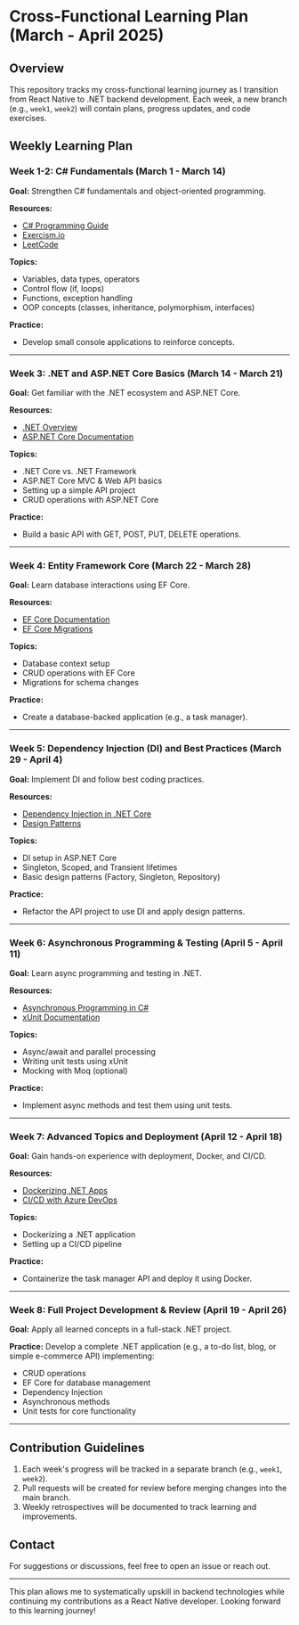 # Cross-Functional Learning Plan (March - April 2025)

## Overview
This repository tracks my cross-functional learning journey as I transition from React Native to .NET backend development. Each week, a new branch (e.g., `week1`, `week2`) will contain plans, progress updates, and code exercises.

## Weekly Learning Plan

### Week 1-2: C# Fundamentals (March 1 - March 14)
**Goal:** Strengthen C# fundamentals and object-oriented programming.

**Resources:**
- [C# Programming Guide](https://learn.microsoft.com/en-us/dotnet/csharp/)
- [Exercism.io](https://exercism.io/tracks/csharp)
- [LeetCode](https://leetcode.com/)

**Topics:**
- Variables, data types, operators
- Control flow (if, loops)
- Functions, exception handling
- OOP concepts (classes, inheritance, polymorphism, interfaces)

**Practice:**
- Develop small console applications to reinforce concepts.

---

### Week 3: .NET and ASP.NET Core Basics (March 14 - March 21)
**Goal:** Get familiar with the .NET ecosystem and ASP.NET Core.

**Resources:**
- [.NET Overview](https://dotnet.microsoft.com/)
- [ASP.NET Core Documentation](https://learn.microsoft.com/en-us/aspnet/core/)

**Topics:**
- .NET Core vs. .NET Framework
- ASP.NET Core MVC & Web API basics
- Setting up a simple API project
- CRUD operations with ASP.NET Core

**Practice:**
- Build a basic API with GET, POST, PUT, DELETE operations.

---

### Week 4: Entity Framework Core (March 22 - March 28)
**Goal:** Learn database interactions using EF Core.

**Resources:**
- [EF Core Documentation](https://learn.microsoft.com/en-us/ef/core/)
- [EF Core Migrations](https://learn.microsoft.com/en-us/ef/core/managing-schemas/migrations/)

**Topics:**
- Database context setup
- CRUD operations with EF Core
- Migrations for schema changes

**Practice:**
- Create a database-backed application (e.g., a task manager).

---

### Week 5: Dependency Injection (DI) and Best Practices (March 29 - April 4)
**Goal:** Implement DI and follow best coding practices.

**Resources:**
- [Dependency Injection in .NET Core](https://learn.microsoft.com/en-us/aspnet/core/fundamentals/dependency-injection)
- [Design Patterns](https://refactoring.guru/design-patterns)

**Topics:**
- DI setup in ASP.NET Core
- Singleton, Scoped, and Transient lifetimes
- Basic design patterns (Factory, Singleton, Repository)

**Practice:**
- Refactor the API project to use DI and apply design patterns.

---

### Week 6: Asynchronous Programming & Testing (April 5 - April 11)
**Goal:** Learn async programming and testing in .NET.

**Resources:**
- [Asynchronous Programming in C#](https://learn.microsoft.com/en-us/dotnet/csharp/asynchronous-programming/)
- [xUnit Documentation](https://xunit.net/)

**Topics:**
- Async/await and parallel processing
- Writing unit tests using xUnit
- Mocking with Moq (optional)

**Practice:**
- Implement async methods and test them using unit tests.

---

### Week 7: Advanced Topics and Deployment (April 12 - April 18)
**Goal:** Gain hands-on experience with deployment, Docker, and CI/CD.

**Resources:**
- [Dockerizing .NET Apps](https://docs.docker.com/samples/dotnet/)
- [CI/CD with Azure DevOps](https://learn.microsoft.com/en-us/azure/devops/pipelines/)

**Topics:**
- Dockerizing a .NET application
- Setting up a CI/CD pipeline

**Practice:**
- Containerize the task manager API and deploy it using Docker.

---

### Week 8: Full Project Development & Review (April 19 - April 26)
**Goal:** Apply all learned concepts in a full-stack .NET project.

**Practice:**
Develop a complete .NET application (e.g., a to-do list, blog, or simple e-commerce API) implementing:
- CRUD operations
- EF Core for database management
- Dependency Injection
- Asynchronous methods
- Unit tests for core functionality

---

## Contribution Guidelines
1. Each week's progress will be tracked in a separate branch (e.g., `week1`, `week2`).
2. Pull requests will be created for review before merging changes into the main branch.
3. Weekly retrospectives will be documented to track learning and improvements.

## Contact
For suggestions or discussions, feel free to open an issue or reach out.

---
This plan allows me to systematically upskill in backend technologies while continuing my contributions as a React Native developer. Looking forward to this learning journey!
